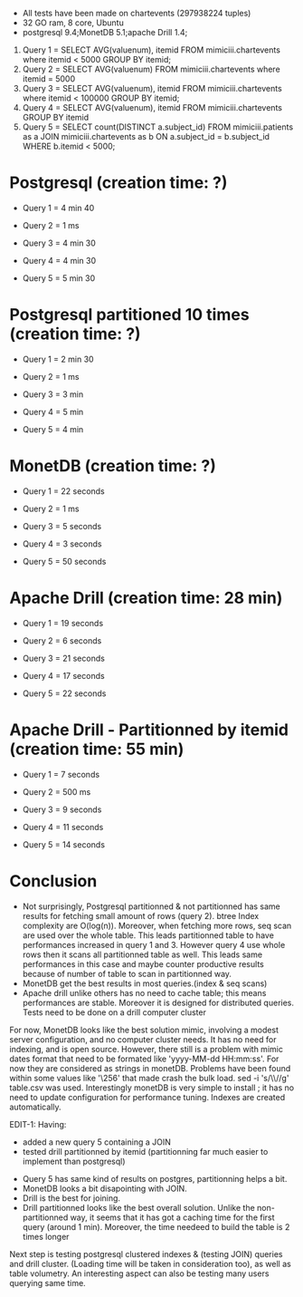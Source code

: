* All tests have been made on chartevents (297938224 tuples)
* 32 GO ram, 8 core, Ubuntu
* postgresql 9.4;MonetDB 5.1;apache Drill 1.4; 

1. Query 1 = SELECT AVG(valuenum), itemid FROM mimiciii.chartevents  where itemid < 5000 GROUP BY itemid;
1. Query 2 = SELECT AVG(valuenum) FROM mimiciii.chartevents  where itemid = 5000
1. Query 3 = SELECT AVG(valuenum), itemid FROM mimiciii.chartevents  where itemid < 100000 GROUP BY itemid;
1. Query 4 = SELECT AVG(valuenum), itemid FROM mimiciii.chartevents  GROUP BY itemid
1. Query 5 = SELECT count(DISTINCT a.subject_id) FROM mimiciii.patients as a JOIN mimiciii.chartevents as b ON a.subject_id = b.subject_id WHERE b.itemid < 5000;

# Postgresql (creation time: ?)

* Query 1
= 4 min 40

* Query 2
= 1 ms

* Query 3
= 4 min 30

* Query 4
= 4 min 30

* Query 5
= 5 min 30

#  Postgresql partitioned 10 times (creation time: ?)

* Query 1
= 2 min 30

* Query 2
= 1 ms

* Query 3
= 3 min

* Query 4
= 5 min

* Query 5
= 4 min

# MonetDB (creation time: ?)

* Query 1
= 22 seconds

* Query 2
= 1 ms

* Query 3
= 5 seconds

* Query 4
= 3 seconds

* Query 5
= 50 seconds

# Apache Drill (creation time: 28 min)

* Query 1
= 19 seconds

* Query 2
= 6 seconds

* Query 3
= 21 seconds

* Query 4
= 17 seconds

* Query 5
= 22 seconds

# Apache Drill - Partitionned by itemid (creation time: 55 min)

* Query 1
= 7 seconds

* Query 2
= 500 ms

* Query 3
= 9 seconds

* Query 4
= 11 seconds

* Query 5
= 14 seconds

# Conclusion

* Not surprisingly, Postgresql partitionned & not partitionned has same results for fetching small amount of rows (query 2). btree Index complexity are O(log(n)).
Moreover, when fetching more rows, seq scan are used over the whole table. This leads partitionned table to have performances increased in query 1 and 3. However query 4 use whole rows then it scans all partitionned table as well. This leads same performances in this case and maybe counter productive results because of number of table to scan in partitionned way.
* MonetDB get the best results in most queries.(index & seq scans)
* Apache drill unlike others has no need to cache table; this means performances are stable. Moreover it is designed for distributed queries. Tests need to be done on a drill computer cluster


For now, MonetDB looks like the best solution mimic, involving a modest server configuration, and no computer cluster needs. It has no need for indexing, and is open source. However, there still is a problem with mimic dates format that need to be formated like 'yyyy-MM-dd HH:mm:ss'. For now they are considered as strings in monetDB. Problems have been found within some values like '\256' that made crash the bulk load. sed -i 's/\\\\//g' table.csv was used. Interestingly monetDB is very simple to install ; it has no need to update configuration for performance tuning. Indexes are created automatically.




EDIT-1:
Having:
- added a new query 5 containing a JOIN
- tested drill partitionned by itemid (partitionning far much easier to implement than postgresql)


* Query 5 has same kind of results on postgres, partitionning helps a bit.
* MonetDB looks a bit disapointing with JOIN.
* Drill is the best for joining.
* Drill partitionned looks like the best overall solution. Unlike the non-partitionned way, it seems that it has got a caching time for the first query (around 1 min). Moreover, the time needeed to build the table is 2 times longer

Next step is testing postgresql clustered indexes & (testing JOIN) queries and drill cluster. (Loading time will be taken in consideration too), as well as table volumetry. An interesting aspect can also be testing many users querying same time.
